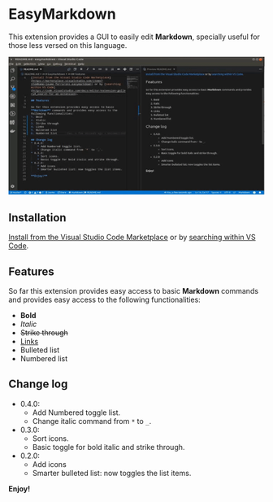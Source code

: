 # EasyMarkdown

This extension provides a GUI to easily edit **Markdown**, specially useful for those less versed on this language.

![demo](images/docs/demo.gif)

## Installation
[Install from the Visual Studio Code Marketplace](https://marketplace.visualstudio.com/items?itemName=jaume-ferrarons.easymarkdown) or by [searching within VS Code](https://code.visualstudio.com/docs/editor/extension-gallery#_search-for-an-extension).

## Features

So far this extension provides easy access to basic **Markdown** commands and provides easy access to the following functionalities:
* **Bold**
* _Italic_
* ~~Strike through~~
* [Links](https://marketplace.visualstudio.com/items?itemName=jaume-ferrarons.easymarkdown)
* Bulleted list
* Numbered list

## Change log
* 0.4.0:
    * Add Numbered toggle list.
    * Change italic command from `*` to `_`.
* 0.3.0:
    * Sort icons.
    * Basic toggle for bold italic and strike through.
* 0.2.0:
    * Add icons
    * Smarter bulleted list: now toggles the list items.

**Enjoy!**
